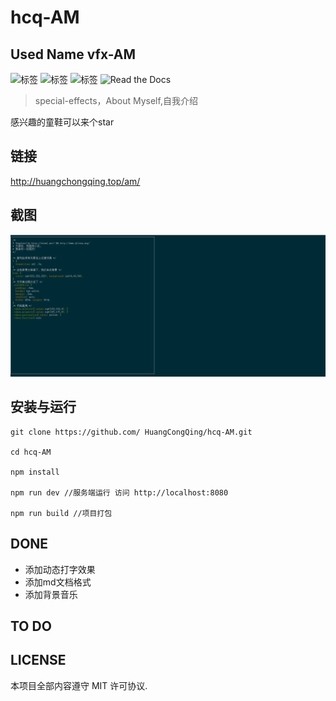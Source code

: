 # hcq-AM
##  Used Name vfx-AM
![标签](https://img.shields.io/teamcity/codebetter/bt428.svg)
![标签](https://img.shields.io/npm/v/@cycle/core.svg)
![标签](https://img.shields.io/npm/dm/localeval.svg)
![Read the Docs](https://img.shields.io/readthedocs/pip.svg)


>special-effects，About Myself,自我介绍


感兴趣的童鞋可以来个star

## 链接

http://huangchongqing.top/am/

## 截图

![动态图](./resume.gif)

## 安装与运行
```
git clone https://github.com/ HuangCongQing/hcq-AM.git

cd hcq-AM

npm install

npm run dev //服务端运行 访问 http://localhost:8080

npm run build //项目打包 

```



## DONE

* 添加动态打字效果
* 添加md文档格式
* 添加背景音乐



## TO DO




## LICENSE

本项目全部内容遵守 MIT 许可协议.
